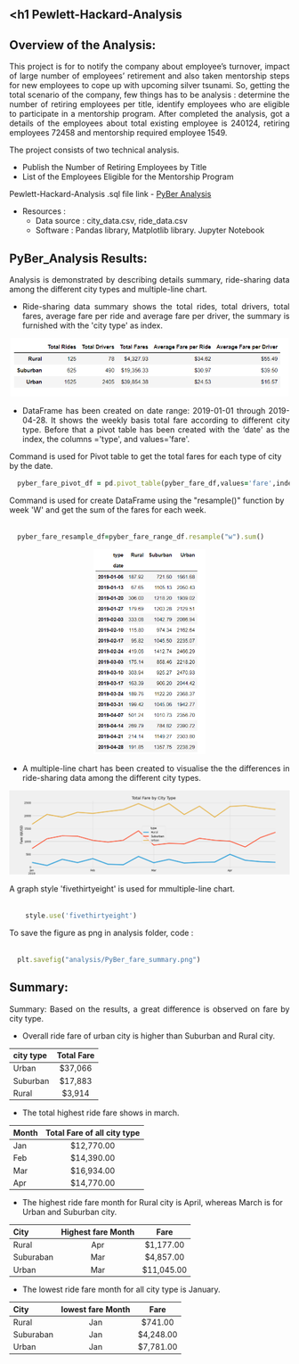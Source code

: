 ## **<h1 Pewlett-Hackard-Analysis**




  ## Overview of the Analysis: 
<p align="justify">This project is for to notify the company about employee’s turnover, impact of large number of employees’ retirement and also taken mentorship steps for new employees to cope up with upcoming silver tsunami. So, getting the total scenario of the company, few things has to be analysis : determine the number of retiring employees per title, identify employees who are eligible to participate in a mentorship program. After completed the analysis, got a details of the employees about total existing employee is 240124, retiring employees 72458 and mentorship required employee 1549.<p>

<p align="justify">The project consists of two technical analysis.<p>

  - Publish the Number of Retiring Employees by Title
  - List of the Employees Eligible for the Mentorship Program

 
  Pewlett-Hackard-Analysis .sql file link -  [ PyBer Analysis](https://github.com/sharifbhuiyan/PyBer_Analysis/blob/main/PyBer_Challenge.ipynb)  

  
- Resources :
  - Data source : city_data.csv, ride_data.csv
  - Software : Pandas library, Matplotlib library. Jupyter Notebook


  
  
 ## PyBer_Analysis Results: 
  
<p align="justify"> Analysis is demonstrated by describing details summary, ride-sharing data among the different city types and multiple-line chart.<p>

- <p align="justify">Ride-sharing data summary shows the total rides, total drivers, total fares, average fare per ride and average fare per driver, the summary is furnished with the 'city type' as index.<p>

  
<p align="center">
  <img width="500" src=https://github.com/sharifbhuiyan/PyBer_Analysis/blob/main/analysis/pyber%20summary.png
</p>

  
  
  - <p align="justify">DataFrame has been created on date range: 2019-01-01 through 2019-04-28. It shows the weekly basis total fare according to different city type. Before that a pivot table has been created with the ‘date' as the index, the columns ='type', and values='fare'.<p>

  Command is used for Pivot table to get the total fares for each type of city by the date. 

```ruby
  pyber_fare_pivot_df = pd.pivot_table(pyber_fare_df,values='fare',index=['date'], columns=["type"])
```
  
  Command is used for create DataFrame using the "resample()" function by week 'W' and get the sum of the fares for each week.
  ```ruby
    
    pyber_fare_resample_df=pyber_fare_range_df.resample("w").sum()

``` 
<p align="center">
  <img width="200" src=https://github.com/sharifbhuiyan/PyBer_Analysis/blob/main/analysis/pyber%20weekly%20fare.png
</p>
  
 

  
  
 

  
- <p align="justify">A multiple-line chart has been created to visualise the the differences in ride-sharing data among the different city types.<p>

<p align="center">
  <img width="800" src=https://github.com/sharifbhuiyan/PyBer_Analysis/blob/main/analysis/PyBer_fare_summary.png
</p>
  


A graph style 'fivethirtyeight' is used for mmultiple-line chart.

```ruby
    
    style.use('fivethirtyeight')

```
  

   
To save the figure as png in analysis folder, code :
```ruby
      
  plt.savefig("analysis/PyBer_fare_summary.png")

```
 
  
  
 

     
    
    
    
## Summary:
<p align="justify">Summary: Based on the results, a great difference is observed on fare by city type. </p>

- Overall ride fare of urban city is higher than Suburban and Rural city. 

<p align="center">
   
|city type  |Total Fare | 
| :-------- |:---------:|
| Urban     | $37,066   |
| Suburban  | $17,883   |
| Rural     | $3,914    |

</p>
  

- The total highest ride fare shows in march.  
  <p align="center">
   
|Month  |Total Fare of all city type | 
| :---- |:----------:|
| Jan   | $12,770.00 |
| Feb   | $14,390.00 |
| Mar   | $16,934.00 |
| Apr   | $14,770.00 |

</p>

- The highest ride fare month for Rural city is April, whereas March is for Urban and Suburban city.   
  
|City       | Highest fare Month | Fare|
| :-------- |:----------:|:----------:|
| Rural     | Apr     |$1,177.00| 
| Suburaban | Mar     |$4,857.00| 
| Urban     | Mar     |$11,045.00| 

- The lowest ride fare month for all city type is January. 
  
|City       | lowest fare Month | Fare|
| :-------- |:----------:|:----------:|
| Rural     | Jan     |$741.00| 
| Suburaban | Jan     |$4,248.00| 
| Urban     | Jan     |$7,781.00| 





